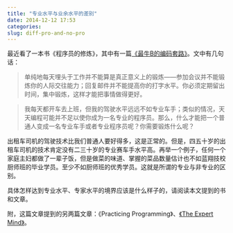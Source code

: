 ```yaml
---
title: "专业水平与业余水平的差别"
date: 2014-12-12 17:53
categories:
slug: diff-pro-and-no-pro
---
```


最近看了一本书《程序员的修炼》，其中有一篇[《最牛B的编码套路》](http://blog.csdn.net/happydeer/article/details/17023229)。文中有几句话：

> 单纯地每天埋头于工作并不能算是真正意义上的锻炼——参加会议并不能锻炼你的人际交往能力；回复邮件并不能提高你的打字水平。你必须定期留出时间，集中锻炼，这样才能把事情做得更好。

> 我每天都开车去上班，但我的驾驶水平远远不如专业车手；类似的情况，天天编程可能并不足以使你成为一名专业的程序员。那么，什么才能把一个普通人变成一名专业车手或者专业程序员呢？你需要锻炼什么呢？

出租车司机的驾驶技术比我们普通人要好得多，这是正常的。但是，四五十岁的出租车司机的技术肯定没有二三十岁的专业赛车手水平高。再举一个例子，任何一个家庭主妇都做了一辈子饭，但是做菜的味道、掌握的菜品数量估计也不如蓝翔技校厨师班的毕业学员。至少不如厨师班的优秀学员。这就是所谓的专业与非专业的区别。

具体怎样达到专业水平、专家水平的境界应该是什么样子的，请阅读本文提到的书和文章。

附，这篇文章提到的另两篇文章：《Practicing Programming》、[《The Expert Mind》](http://www.ecocn.org/thread-10643-1-1.html)。